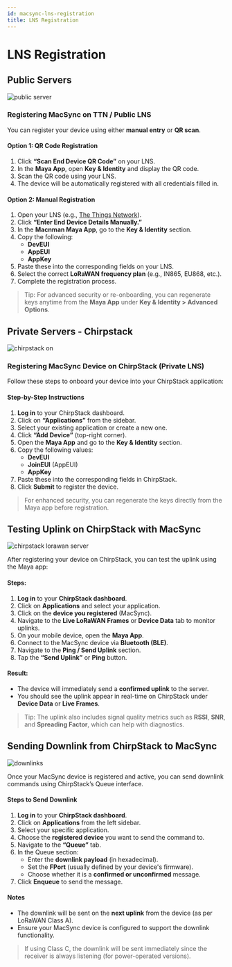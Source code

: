 ```yaml
---
id: macsync-lns-registration
title: LNS Registration
---
```


# LNS Registration 

## Public Servers

![public server](/img/lorawan/ttn_registration.webp)

### Registering MacSync on TTN / Public LNS

You can register your device using either **manual entry** or **QR scan**.

#### Option 1: QR Code Registration

1. Click **“Scan End Device QR Code”** on your LNS.
2. In the **Maya App**, open **Key & Identity** and display the QR code.
3. Scan the QR code using your LNS.
4. The device will be automatically registered with all credentials filled in.  

#### Option 2: Manual Registration

1. Open your LNS (e.g., [The Things Network](https://www.thethingsnetwork.org/)).
2. Click **“Enter End Device Details Manually.”**
3. In the **Macnman Maya App**, go to the **Key & Identity** section.
4. Copy the following:
   - **DevEUI**
   - **AppEUI**
   - **AppKey**
5. Paste these into the corresponding fields on your LNS.
6. Select the correct **LoRaWAN frequency plan** (e.g., IN865, EU868, etc.).
7. Complete the registration process.

> Tip: For advanced security or re-onboarding, you can regenerate keys anytime from the **Maya App** under **Key & Identity > Advanced Options**.

<div class="faint-line"></div>

## Private Servers - Chirpstack

![chirpstack on](/img/lorawan/private_chirpstack_one.webp)

### Registering MacSync Device on ChirpStack (Private LNS)

Follow these steps to onboard your device into your ChirpStack application:

#### Step-by-Step Instructions

1. **Log in** to your ChirpStack dashboard.
2. Click on **“Applications”** from the sidebar.
3. Select your existing application or create a new one.
4. Click **“Add Device”** (top-right corner).
5. Open the **Maya App** and go to the **Key & Identity** section.
6. Copy the following values:
   - **DevEUI**
   - **JoinEUI** (AppEUI)
   - **AppKey**
7. Paste these into the corresponding fields in ChirpStack.
8. Click **Submit** to register the device.

> For enhanced security, you can regenerate the keys directly from the Maya app before registration.

## Testing Uplink on ChirpStack with MacSync

![chirpstack lorawan server](/img/lorawan/chipstacktwopchipstacktwo.webp)

After registering your device on ChirpStack, you can test the uplink using the Maya app:

#### Steps:

1. **Log in** to your **ChirpStack dashboard**.
2. Click on **Applications** and select your application.
3. Click on the **device you registered** (MacSync).
4. Navigate to the **Live LoRaWAN Frames** or **Device Data** tab to monitor uplinks.
5. On your mobile device, open the **Maya App**.
6. Connect to the MacSync device via **Bluetooth (BLE)**.
7. Navigate to the **Ping / Send Uplink** section.
8. Tap the **“Send Uplink”** or **Ping** button.

#### Result:

- The device will immediately send a **confirmed uplink** to the server.
- You should see the uplink appear in real-time on ChirpStack under **Device Data** or **Live Frames**.

> Tip: The uplink also includes signal quality metrics such as **RSSI**, **SNR**, and **Spreading Factor**, which can help with diagnostics.


## Sending Downlink from ChirpStack to MacSync

![downlinks](/img/lorawan/downlinks.webp)

Once your MacSync device is registered and active, you can send downlink commands using ChirpStack’s Queue interface.

#### Steps to Send Downlink

1. **Log in** to your **ChirpStack dashboard**.
2. Click on **Applications** from the left sidebar.
3. Select your specific application.
4. Choose the **registered device** you want to send the command to.
5. Navigate to the **“Queue”** tab.
6. In the Queue section:
   - Enter the **downlink payload** (in hexadecimal).
   - Set the **FPort** (usually defined by your device's firmware).
   - Choose whether it is a **confirmed or unconfirmed** message.
7. Click **Enqueue** to send the message.


#### Notes

- The downlink will be sent on the **next uplink** from the device (as per LoRaWAN Class A).
- Ensure your MacSync device is configured to support the downlink functionality.

> If using Class C, the downlink will be sent immediately since the receiver is always listening (for power-operated versions).
